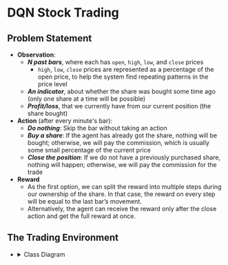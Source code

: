 # DQN Stock Trading

## Problem Statement

- **Observation**:
  - _**$N$ past bars**_, where each has `open`, `high`, `low`, and `close` prices
    - `high`, `low`, `close` prices are represented as a percentage of the open price, to help the system find repeating patterns in the price level
  - _**An indicator**_, about whether the share was bought some time ago (only one share at a time will be possible)
  - _**Profit/loss**_, that we currently have from our current position (the share bought)
- **Action** (after every minute's bar):
  - _**Do nothing**_: Skip the bar without taking an action
  - _**Buy a share**_: If the agent has already got the share, nothing will be bought; otherwise, we will pay the commission, which is usually some small percentage of the current price
  - _**Close the position**_: If we do not have a previously purchased share, nothing will happen; otherwise, we will pay the commission for the trade
- **Reward**
  - As the first option, we can split the reward into multiple steps during our ownership of the share. In that case, the reward on every step will be equal to the last bar’s movement.
  - Alternatively, the agent can receive the reward only after the close action and get the full reward at once.

## The Trading Environment

- <details><summary>Class Diagram</summary>

    ```mermaid
    ---
    config:
        look: neo
        layout: elk
    ---
    classDiagram
    direction LR
    
        class Actions {
            <<enum>>
            Skip = 0
            Buy = 1
            Close = 2
        }

        class State {
            - int bars_count
            - float commission_perc
            - bool reset_on_close
            - bool reward_on_close
            - bool volumes
            - bool have_position
            - float open_price
            - _prices : data.Prices
            - _offset
            + reset(prices: data.Prices, offset: int)
            + encode() np.ndarray
            + step(action: Actions) Tuple[float, bool]
            + _cur_close() float
            + shape : Tuple[int, ...]
        }

        class State1D {
            + encode() np.ndarray
            + shape : Tuple[int, ...]
        }

        class StocksEnv {
            - _prices: Dict[str, data.Prices]
            - _state: State
            - action_space
            - observation_space
            - random_ofs_on_reset
            - _instrument
            + reset()
            + step(action_idx: int) Tuple[np.ndarray, float, bool, bool, dict]
            + from_dir(data_dir: str, **kwargs)
        }

        Actions <.. StocksEnv : uses
        Actions <.. State : uses
        State <|-- State1D
        State1D <.. StocksEnv : uses
        State <.. StocksEnv : uses
        StocksEnv -- "1" State
        StocksEnv -- "1" State1D

        State -- "1" data.Prices

        %% Note: data.Prices and gym.Env are external dependencies.
        class data.Prices {
            <<external>>
        }
        class gym.Env {
            <<external>>
        }

        StocksEnv --|> gym.Env
    ```

  </details>